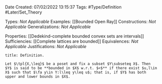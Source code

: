 <div class="topSpace"></div>

Date Created: 07/02/2022 13:15:37
Tags: #Type/Definition #Later/Set_Theory

Types: <i>Not Applicable</i>
Examples: [[Bounded Open Ray]]
Constructions: <i>Not Applicable</i>
Generalizations: <i>Not Applicable</i>

Properties: [[Dedekind-complete bounded convex sets are intervals]]
Sufficiencies: [[Complete lattices are bounded]]
Equivalences: <i>Not Applicable</i>
Justifications: <i>Not Applicable</i>

``` ad-Definition
title: Definition.

Let $\tpl{X,\leq}$ be a poset and fix a subset $Y\subseteq X$. Then $Y$ is said to be **bounded in $X$ w.r.t. $<$** if there exist $u,l\in X$ such that $\fa y\in Y:l\leq y\leq u$; that is, if $Y$ has both upper and lower bounds in $X$.

```
